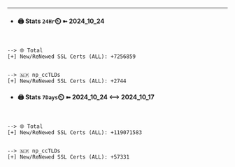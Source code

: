 

---
- #### 🖨️ **Stats** `24Hr`⏲️ ➼ 2024_10_24
```console


--> 🌐 Total
[+] New/ReNewed SSL Certs (ALL): +7256859


--> 🇳🇵 np_ccTLDs
[+] New/ReNewed SSL Certs (ALL): +2744

```

- #### 🖨️ **Stats** `7Days`⏲️ ➼ 2024_10_24 <--> 2024_10_17
```console


--> 🌐 Total
[+] New/ReNewed SSL Certs (ALL): +119071583


--> 🇳🇵 np_ccTLDs
[+] New/ReNewed SSL Certs (ALL): +57331

```

